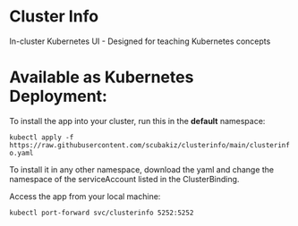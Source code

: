 # Cluster Info
In-cluster Kubernetes UI - Designed for teaching Kubernetes concepts


# Available as Kubernetes Deployment:
To install the app into your cluster, run this in the __default__ namespace:

``kubectl apply -f https://raw.githubusercontent.com/scubakiz/clusterinfo/main/clusterinfo.yaml``

To install it in any other namespace, download the yaml and change the namespace of the serviceAccount listed in the ClusterBinding.

Access the app from your local machine:

``kubectl port-forward svc/clusterinfo 5252:5252``
